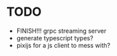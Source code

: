 # TODO

- FINISH!!! grpc streaming server
- generate typescript types?
- pixijs for a js client to mess with?
